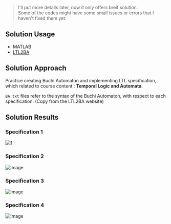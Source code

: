> I'll put more details later, now it only offers breif solution.   
> Some of the codes might have some small issues or errors that I haven't fixed them yet.

## Solution Usage
- MATLAB
- [LTL2BA](http://www.lsv.fr/~gastin/ltl2ba/)

## Solution Approach
Practice creating Buchi Automaton and implementing LTL specification, 
which related to course content : **Temporal Logic and Automata**.

`BA.txt` files refer to the syntax of the Buchi Automaton, with respect to each specification. 
(Copy from the LTL2BA website)

## Solution Results 
### Specification 1
![1](https://user-images.githubusercontent.com/80203709/157157477-7d3650d5-c47a-4871-96e0-cf70046b0add.png)

### Specification 2
![image](https://user-images.githubusercontent.com/80203709/157157547-ab1b4fb5-1da3-477b-8c50-69130d456435.png)

### Specification 3
![image](https://user-images.githubusercontent.com/80203709/157157597-f89113b3-dc88-4b97-bffc-1c799599bb6d.png)

### Specification 4
![image](https://user-images.githubusercontent.com/80203709/157157635-200dfb97-01cc-486b-a9d5-3d2adc9dce2c.png)
